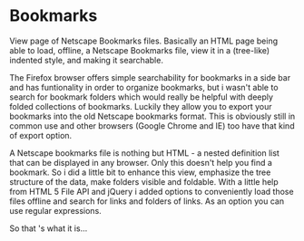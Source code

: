 Bookmarks
=========

View page of Netscape Bookmarks files. Basically an HTML page being able to load,
offline, a Netscape Bookmarks file, view it in a (tree-like) indented style,
and making it searchable.

The Firefox browser offers simple searchability for bookmarks in a side bar and
has funtionality in order to organize bookmarks, but i wasn't able to search for
bookmark folders which would really be helpful with deeply folded collections of
bookmarks. Luckily they allow you to export your bookmarks into the old Netscape
bookmarks format. This is obviously still in common use and other browsers (Google
Chrome and IE) too have that kind of export option.

A Netscape bookmarks file is nothing but HTML - a nested definition list that can
be displayed in any browser. Only this doesn't help you find a bookmark. So i did
a little bit to enhance this view, emphasize the tree structure of the data, make
folders visible and foldable. With a little help from HTML 5 File API and jQuery
i added options to conveniently load those files offline and search for links and
folders of links. As an option you can use regular expressions.

So that 's what it is...
